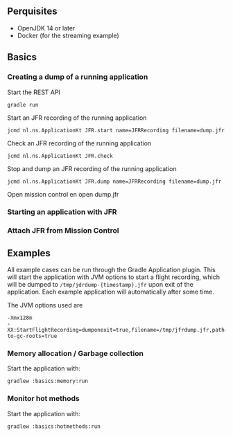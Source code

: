 ## Perquisites
- OpenJDK 14 or later
- Docker (for the streaming example)
## Basics
### Creating a dump of a running application
 Start the REST API 
 ```shell
gradle run
```

Start an JFR recording of the running application
```shell
jcmd nl.ns.ApplicationKt JFR.start name=JFRRecording filename=dump.jfr
```

Check an JFR recording of the running application
```shell
jcmd nl.ns.ApplicationKt JFR.check
```

Stop and dump an JFR recording of the running application
```shell
jcmd nl.ns.ApplicationKt JFR.dump name=JFRRecording filename=dump.jfr
```

Open mission control en open dump.jfr

### Starting an application with JFR
### Attach JFR from Mission Control


## Examples
All example cases can be run through the Gradle Application plugin. This will start the application with JVM options to start a flight recording, which will be dumped to `/tmp/jdrdump-{timestamp}.jfr` upon exit of the application. Each example application will automatically after some time. 

The JVM options used are
```shell
-Xmx128m
-XX:StartFlightRecording=dumponexit=true,filename=/tmp/jfrdump.jfr,path-to-gc-roots=true
```
### Memory allocation / Garbage collection
Start the application with:
```shell
gradlew :basics:memory:run
```
### Monitor hot methods 
Start the application with:
```shell
gradlew :basics:hotmethods:run
```
